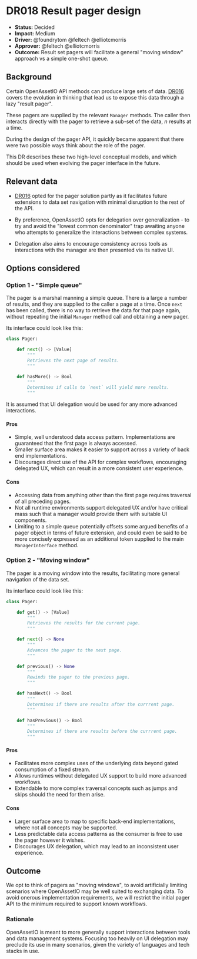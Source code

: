 # DR018 Result pager design

- **Status:** Decided
- **Impact:** Medium
- **Driver:** @foundrytom @feltech @elliotcmorris
- **Approver:** @feltech @elliotcmorris
- **Outcome:** Result set pagers will facilitate a general "moving
  window" approach vs a simple one-shot queue.

## Background

Certain OpenAssetIO API methods can produce large sets of data.
[DR016](DR016-One-to-many-result-paging.md) covers the evolution in
thinking that lead us to expose this data through a lazy "result pager".

These pagers are supplied by the relevant `Manager` methods. The caller
then interacts directly with the pager to retrieve a sub-set of the
data, _n_ results at a time.

During the design of the pager API, it quickly became apparent that
there were two possible ways think about the role of the pager.

This DR describes these two high-level conceptual models, and which
should be used when evolving the pager interface in the future.

## Relevant data

- [DR016](DR016-One-to-many-result-paging.md) opted for the pager
  solution partly as it facilitates future extensions to data set
  navigation with minimal disruption to the rest of the API.

- By preference, OpenAssetIO opts for delegation over generalization -
  to try and avoid the "lowest common denominator" trap awaiting
  anyone who attempts to generalize the interactions between complex
  systems.

- Delegation also aims to encourage consistency across tools as
  interactions with the manager are then presented via its native UI.

## Options considered

### Option 1 - "Simple queue"

The pager is a marshal manning a simple queue. There is a large a number
of results, and they are supplied to the caller a page at a time. Once
`next` has been called, there is no way to retrieve the data for that
page again, without repeating the initial `Manager` method call and
obtaining a new pager.

Its interface could look like this:

```python
class Pager:

    def next() -> [Value]
        """
        Retrieves the next page of results.
        """

    def hasMore() -> Bool
        """
        Determines if calls to `next` will yield more results.
        """
```

It is assumed that UI delegation would be used for any more advanced
interactions.

#### Pros

- Simple, well understood data access pattern. Implementations are
  guaranteed that the first page is always accessed.
- Smaller surface area makes it easier to support across a variety of
  back end implementations.
- Discourages direct use of the API for complex workflows, encouraging
  delegated UX, which can result in a more consistent user experience.

#### Cons

- Accessing data from anything other than the first page requires
  traversal of all preceding pages.
- Not all runtime environments support delegated UX and/or have critical
  mass such that a manager would provide them with suitable UI
  components.
- Limiting to a simple queue potentially offsets some argued benefits of
  a pager object in terms of future extension, and could even be said to
  be more concisely expressed as an additional token supplied to the
  main `ManagerInterface` method.

### Option 2 - "Moving window"

The pager is a moving window into the results, facilitating more
general navigation of the data set.

Its interface could look like this:

```python
class Pager:

    def get() -> [Value]
        """
        Retrieves the results for the current page.
        """

    def next() -> None
        """
        Advances the pager to the next page.
        """

    def previous() -> None
        """
        Rewinds the pager to the previous page.
        """

    def hasNext() -> Bool
        """
        Determines if there are results after the currrent page.
        """

    def hasPrevious() -> Bool
        """
        Determines if there are results before the currrent page.
        """
```

#### Pros

- Facilitates more complex uses of the underlying data beyond gated
  consumption of a fixed stream.
- Allows runtimes without delegated UX support to build more advanced
  workflows.
- Extendable to more complex traversal concepts such as jumps and
  skips should the need for them arise.

#### Cons

- Larger surface area to map to specific back-end implementations, where
  not all concepts may be supported.
- Less predictable data access patterns as the consumer is free to use
  the pager however it wishes.
- Discourages UX delegation, which may lead to an inconsistent user
  experience.

## Outcome

We opt to think of pagers as "moving windows", to avoid artificially
limiting scenarios where OpenAssetIO may be well suited to exchanging
data. To avoid onerous implementation requirements, we will restrict the
initial pager API to the minimum required to support known workflows.

### Rationale

OpenAssetIO is meant to more generally support interactions between
tools and data management systems. Focusing too heavily on UI delegation
may preclude its use in many scenarios, given the variety of languages
and tech stacks in use.
